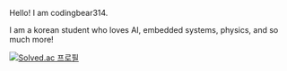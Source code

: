 Hello! I am codingbear314.

I am a korean student who loves AI, embedded systems, physics, and so much more!
<!---
codingbear314/codingbear314 is a ✨ special ✨ repository because its `README.md` (this file) appears on your GitHub profile.
You can click the Preview link to take a look at your changes.
--->
[![Solved.ac
프로필](http://mazassumnida.wtf/api/v2/generate_badge?boj=js314)](https://solved.ac/js314)
